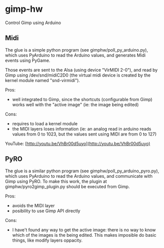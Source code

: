 gimp-hw
=======

Control Gimp using Arduino

Midi
----------

The glue is a simple python program (see gimphw/poll_py_arduino.py), which uses PyArduino
to read the Arduino values, and generates Midi events using PyGame.

Those events are sent to the Alsa (using device "VirMIDI 2-0"), and read by
Gimp using /dev/snd/midiC2D0 (the virtual midi device is created by the kernel
module named "snd-virmidi").

Pros:
* well integrated to Gimp, since the shortcuts (configurable from Gimp) works well with the "active image" (ie: the image being edited)

Cons:
* requires to load a kernel module
* the MIDI layers loses information (ie: an analog read in arduino reads values from 0 to 1023, but the values sent using MIDI are from 0 to 127)

YouTube: [http://youtu.be/VhBr00d5uyo](http://youtu.be/VhBr00d5uyo)

PyRO
----------

The glue is a similar python program (see gimphw/poll_py_arduino_pyro.py), which uses PyArduino
to read the Arduino values, and communicate with Gimp using PyRO. To make this work,
the plugin at gimphw/pyro2gimp_plugin.py should be executed from Gimp.

Pros:
* avoids the MIDI layer
* posibility to use Gimp API directly

Cons:
* I have't found any way to get the active image: there is no way to know which of the images is the being edited. This makes imposible do basic things, like modify layers oppacity.
